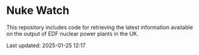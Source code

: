 # Nuke Watch

This repository includes code for retrieving the latest information available on the output of EDF nuclear power plants in the UK.

Last updated: 2025-01-25 12:17